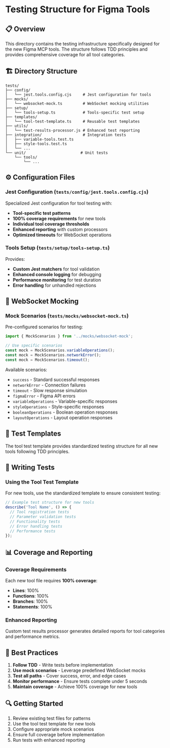 # Testing Structure for Figma Tools

## 📋 Overview

This directory contains the testing infrastructure specifically designed for the new Figma MCP tools. The structure follows TDD principles and provides comprehensive coverage for all tool categories.

## 🏗️ Directory Structure

```
tests/
├── config/
│   └── jest.tools.config.cjs     # Jest configuration for tools
├── mocks/
│   └── websocket-mock.ts         # WebSocket mocking utilities
├── setup/
│   └── tools-setup.ts            # Tools-specific test setup
├── templates/
│   └── tool-test-template.ts     # Reusable test templates
├── utils/
│   └── test-results-processor.js # Enhanced test reporting
├── integration/                  # Integration tests
│   ├── variable-tools.test.ts
│   ├── style-tools.test.ts
│   └── ...
└── unit/                        # Unit tests
    └── tools/
        └── ...
```

## ⚙️ Configuration Files

### Jest Configuration (`tests/config/jest.tools.config.cjs`)

Specialized Jest configuration for tool testing with:

- **Tool-specific test patterns**
- **100% coverage requirements** for new tools
- **Individual tool coverage thresholds**
- **Enhanced reporting** with custom processors
- **Optimized timeouts** for WebSocket operations

### Tools Setup (`tests/setup/tools-setup.ts`)

Provides:

- **Custom Jest matchers** for tool validation
- **Enhanced console logging** for debugging
- **Performance monitoring** for test duration
- **Error handling** for unhandled rejections

## 🔧 WebSocket Mocking

### Mock Scenarios (`tests/mocks/websocket-mock.ts`)

Pre-configured scenarios for testing:

```typescript
import { MockScenarios } from '../mocks/websocket-mock';

// Use specific scenarios
const mock = MockScenarios.variableOperations();
const mock = MockScenarios.networkError();
const mock = MockScenarios.timeout();
```

Available scenarios:
- `success` - Standard successful responses
- `networkError` - Connection failures
- `timeout` - Slow response simulation
- `figmaError` - Figma API errors
- `variableOperations` - Variable-specific responses
- `styleOperations` - Style-specific responses
- `booleanOperations` - Boolean operation responses
- `layoutOperations` - Layout operation responses

## 📝 Test Templates

The tool test template provides standardized testing structure for all new tools following TDD principles.

## 🧪 Writing Tests

### Using the Tool Test Template

For new tools, use the standardized template to ensure consistent testing:

```typescript
// Example test structure for new tools
describe('Tool Name', () => {
  // Tool registration tests
  // Parameter validation tests  
  // Functionality tests
  // Error handling tests
  // Performance tests
});
```

## 📊 Coverage and Reporting

### Coverage Requirements

Each new tool file requires **100% coverage**:
- **Lines**: 100%
- **Functions**: 100%  
- **Branches**: 100%
- **Statements**: 100%

### Enhanced Reporting

Custom test results processor generates detailed reports for tool categories and performance metrics.

## 🚀 Best Practices

1. **Follow TDD** - Write tests before implementation
2. **Use mock scenarios** - Leverage predefined WebSocket mocks
3. **Test all paths** - Cover success, error, and edge cases
4. **Monitor performance** - Ensure tests complete under 5 seconds
5. **Maintain coverage** - Achieve 100% coverage for new tools

## 🔍 Getting Started

1. Review existing test files for patterns
2. Use the tool test template for new tools
3. Configure appropriate mock scenarios
4. Ensure full coverage before implementation
5. Run tests with enhanced reporting